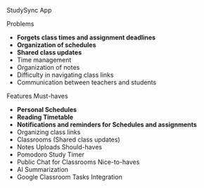 StudySync App

 Problems
- **Forgets class times and assignment deadlines**
- **Organization of schedules**
- **Shared class updates**
- Time management
- Organization of notes
- Difficulty in navigating class links
- Communication between teachers and students

Features
 Must-haves
- **Personal Schedules**
- **Reading Timetable**
- **Notifications and reminders for Schedules and assignments**
- Organizing class links
- Classrooms (Shared class updates)
- Notes Uploads
Should-haves
- Pomodoro Study Timer
- Public Chat for Classrooms
Nice-to-haves
- AI Summarization
- Google Classroom Tasks Integration

